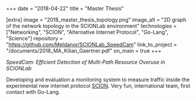 +++
date = "2018-04-22"
title = "Master Thesis"

[extra]
image = "2018_master_thesis_topology.png"
image_alt = "2D graph of the network topology in the SCIONLab environment"
technologies = ["Networking", "SCION", "Alternative Internet Protocol", "Go-Lang",  "Science"]
repository = "https://github.com/Meldanor/SCIONLab_SpeedCam"
link_to_project = "/documents/2018_MA_Kilian_Gaertner.pdf"
on_main = true
+++

_SpeedCam: Efficient Detection of Multi-Path Resource Overuse in SCIONLab_

Developing and evaluation a monitoring system to measure traffic inside the experimental new internet protocol [SCION](https://scion-architecture.net/). Very fun, international team, first contact with Go-Lang.
